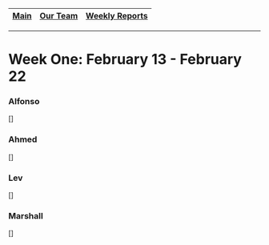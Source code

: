 [Main](../../master/README.md) | [Our Team](../../master/blurbs/team.md) | [Weekly Reports](../weekly_reports)
------------ | ------------- | -------------
---
# Week One: February 13 - February 22

### Alfonso

[]

### Ahmed

[]

### Lev

[] 

### Marshall

[] 
